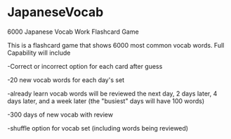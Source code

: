 # JapaneseVocab
6000 Japanese Vocab Work Flashcard Game

This is a flashcard game that shows 6000 most common vocab words. 
Full Capability will include

-Correct or incorrect option for each card after guess

-20 new vocab words for each day's set

-already learn vocab words will be reviewed the next day, 2 days later, 4 days later, and a week later (the "busiest" days will have 100 
words)

-300 days of new vocab with review

-shuffle option for vocab set (including words being reviewed)
